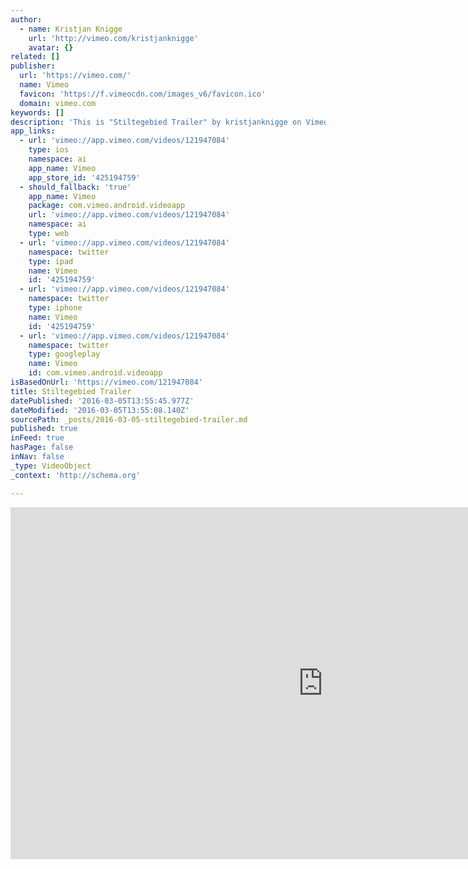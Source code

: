 ```yaml
---
author:
  - name: Kristjan Knigge
    url: 'http://vimeo.com/kristjanknigge'
    avatar: {}
related: []
publisher:
  url: 'https://vimeo.com/'
  name: Vimeo
  favicon: 'https://f.vimeocdn.com/images_v6/favicon.ico'
  domain: vimeo.com
keywords: []
description: 'This is "Stiltegebied Trailer" by kristjanknigge on Vimeo, the home for high quality videos and the people who love them.'
app_links:
  - url: 'vimeo://app.vimeo.com/videos/121947084'
    type: ios
    namespace: ai
    app_name: Vimeo
    app_store_id: '425194759'
  - should_fallback: 'true'
    app_name: Vimeo
    package: com.vimeo.android.videoapp
    url: 'vimeo://app.vimeo.com/videos/121947084'
    namespace: ai
    type: web
  - url: 'vimeo://app.vimeo.com/videos/121947084'
    namespace: twitter
    type: ipad
    name: Vimeo
    id: '425194759'
  - url: 'vimeo://app.vimeo.com/videos/121947084'
    namespace: twitter
    type: iphone
    name: Vimeo
    id: '425194759'
  - url: 'vimeo://app.vimeo.com/videos/121947084'
    namespace: twitter
    type: googleplay
    name: Vimeo
    id: com.vimeo.android.videoapp
isBasedOnUrl: 'https://vimeo.com/121947084'
title: Stiltegebied Trailer
datePublished: '2016-03-05T13:55:45.977Z'
dateModified: '2016-03-05T13:55:08.140Z'
sourcePath: _posts/2016-03-05-stiltegebied-trailer.md
published: true
inFeed: true
hasPage: false
inNav: false
_type: VideoObject
_context: 'http://schema.org'

---
```

<iframe src="https://cdn.embedly.com/widgets/media.html?src=https%3A%2F%2Fplayer.vimeo.com%2Fvideo%2F121947084&amp;url=https%3A%2F%2Fvimeo.com%2F121947084&amp;image=http%3A%2F%2Fi.vimeocdn.com%2Fvideo%2F516010758_1280.jpg&amp;key=b7d04c9b404c499eba89ee7072e1c4f7&amp;type=text%2Fhtml&amp;schema=vimeo" width="1000" height="563" scrolling="no" frameborder="0" allowfullscreen="allowfullscreen" style=""></iframe>